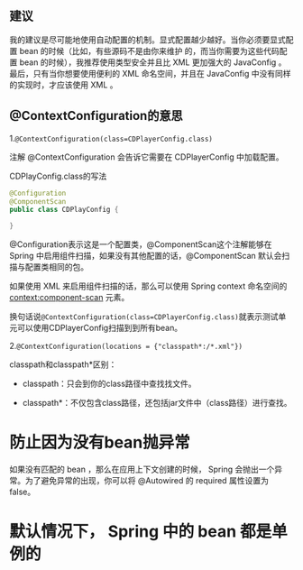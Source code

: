 ## 建议
我的建议是尽可能地使用自动配置的机制。显式配置越少越好。当你必须要显式配置 bean 的时候（比如，有些源码不是由你来维护
的，而当你需要为这些代码配置 bean 的时候），我推荐使用类型安全并且比 XML 更加强大的 JavaConfig 。最后，只有当你想要使用便利的 XML
命名空间，并且在 JavaConfig 中没有同样的实现时，才应该使用 XML 。

##  @ContextConfiguration的意思

1.`@ContextConfiguration(class=CDPlayerConfig.class)`

注解 @ContextConfiguration 会告诉它需要在 CDPlayerConfig 中加载配置。

CDPlayConfig.class的写法
```java
@Configuration
@ComponentScan
public class CDPlayConfig {

}
```
@Configuration表示这是一个配置类，@ComponentScan这个注解能够在 Spring 中启用组件扫描，如果没有其他配置的话，@ComponentScan 默认会扫描与配置类相同的包。

如果使用 XML 来启用组件扫描的话，那么可以使用 Spring context 命名空间的 <context:component-scan> 元素。

换句话说`@ContextConfiguration(class=CDPlayerConfig.class)`就表示测试单元可以使用CDPlayerConfig扫描到到所有bean。

2.`@ContextConfiguration(locations = {"classpath*:/*.xml"})`

classpath和classpath*区别： 

* classpath：只会到你的class路径中查找找文件。

* classpath*：不仅包含class路径，还包括jar文件中（class路径）进行查找。

# 防止因为没有bean抛异常

如果没有匹配的 bean ，那么在应用上下文创建的时候， Spring 会抛出一个异常。为了避免异常的出现，你可以将 @Autowired 的 required 属性设置为 false。

# 默认情况下， Spring 中的 bean 都是单例的
